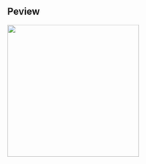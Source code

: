 ## Peview
<img src="https://github.com/user-attachments/assets/cf367639-9093-4c79-9717-69723863599f" width="300" hight="300">
